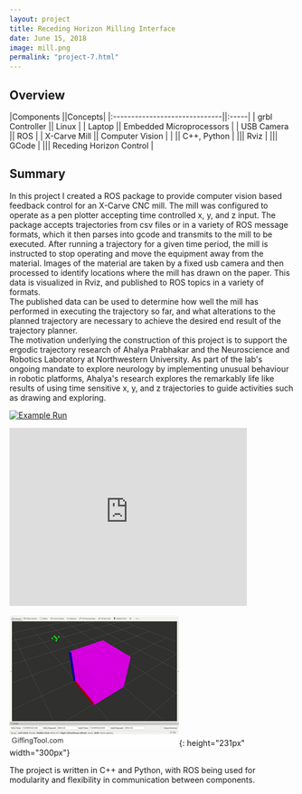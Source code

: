 ```yaml
---
layout: project
title: Receding Horizon Milling Interface
date: June 15, 2018
image: mill.png
permalink: "project-7.html"
---
```


## Overview

|Components                     ||Concepts|
|:------------------------------||:-----|
|    grbl Controller     ||    Linux    |
|    Laptop  ||    Embedded Microprocessors    |
|    USB Camera      ||    ROS    |
|    X-Carve Mill       ||    Computer Vision    |
|                               ||    C++, Python    |
|||    Rviz    |
|||    GCode    |
|||    Receding Horizon Control    |




## Summary

In this project I created a ROS package to provide computer vision based feedback control for an X-Carve CNC mill. The mill was configured to operate as a pen plotter accepting time controlled x, y, and z input. The package accepts trajectories from csv files or in a variety of ROS message formats, which it then parses into gcode and transmits to the mill to be executed.
After running a trajectory for a given time period, the mill is instructed to stop operating and move the equipment away from the material. Images of the material are taken by a fixed usb camera and then processed to identify locations where the mill has drawn on the paper. This data is visualized in Rviz, and published to ROS topics in a variety of formats.  
The published data can be used to determine how well the mill has performed in executing the trajectory so far, and what alterations to the planned trajectory are necessary to achieve the desired end result of the trajectory planner.  
The motivation underlying the construction of this project is to support the ergodic trajectory research of Ahalya Prabhakar and the Neuroscience and Robotics Laboratory at Northwestern University. As part of the lab's ongoing mandate to explore neurology by implementing unusual behaviour in robotic platforms, Ahalya's research explores the remarkably life like results of using time sensitive x, y, and z trajectories to guide activities such as drawing and exploring. 

[![Example Run](.,/public/images/example_run.png)](https://vimeo.com/306697325)

<iframe width="420" height="315" src="https://www.youtube.com/embed/hMtABzjslXA" frameborder="0" allowfullscreen></iframe>

<!-- <iframe width="560" height="315" src="https://www.youtube.com/embed/hMtABzjslXA" frameborder="0" allow="accelerometer; autoplay; encrypted-media; gyroscope; picture-in-picture" allowfullscreen></iframe> -->

![Display Mode](../public/images/mill_sim.gif){: height="231px" width="300px"}


The project is written in C++ and Python, with ROS being used for modularity and flexibility in communication between components.
